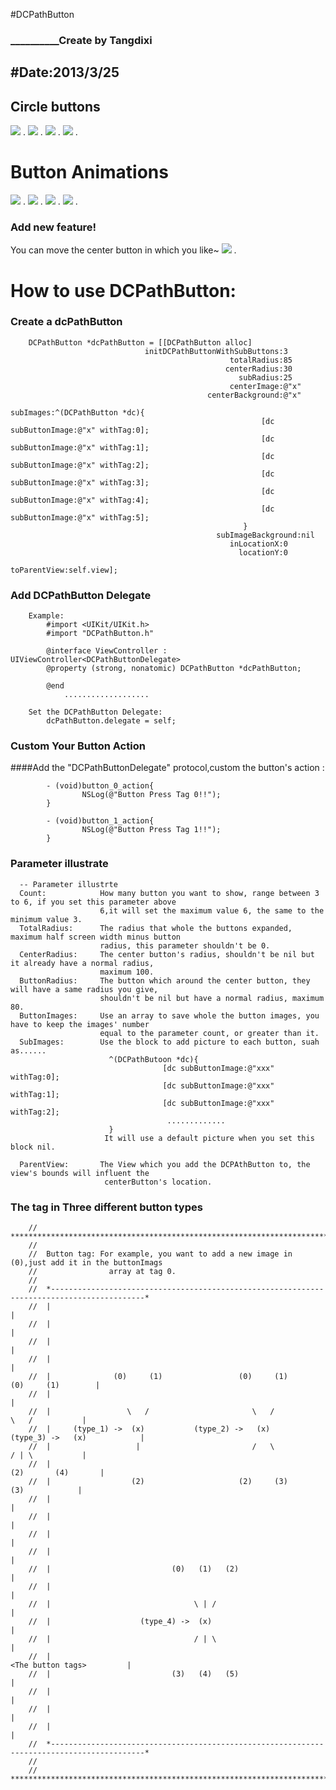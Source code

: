 #DCPathButton  
### __________Create by Tangdixi
#Date:2013/3/25
---------------------

## Circle buttons
![](https://raw.github.com/Tangdixi/DCPathButton/master/ScreenShot/3.jpeg) .
![](https://raw.github.com/Tangdixi/DCPathButton/master/ScreenShot/4.jpeg) .
![](https://raw.github.com/Tangdixi/DCPathButton/master/ScreenShot/5.jpeg) .
![](https://raw.github.com/Tangdixi/DCPathButton/master/ScreenShot/6.jpeg) .

# Button Animations
![](https://raw.github.com/Tangdixi/DCPathButton/master/ScreenShot/3g.gif) .
![](https://raw.github.com/Tangdixi/DCPathButton/master/ScreenShot/4g.gif) .
![](https://raw.github.com/Tangdixi/DCPathButton/master/ScreenShot/5g.gif) .
![](https://raw.github.com/Tangdixi/DCPathButton/master/ScreenShot/6g.gif) .

### Add new feature! 
You can move the center button in which you like~
![](https://raw.github.com/Tangdixi/DCPathButton/master/ScreenShot/7g.gif) .

How to use DCPathButton:
=================================================
### Create a dcPathButton

	    DCPathButton *dcPathButton = [[DCPathButton alloc]
                                  initDCPathButtonWithSubButtons:3
                                  				 	 totalRadius:85
                                  				    centerRadius:30
                                  					   subRadius:25
                                  					 centerImage:@"x"
                                  				centerBackground:@"x"
                                  					   subImages:^(DCPathButton *dc){
                                      						[dc subButtonImage:@"x" withTag:0];
                                      						[dc subButtonImage:@"x" withTag:1];
                                      						[dc subButtonImage:@"x" withTag:2];
                                      						[dc subButtonImage:@"x" withTag:3];
                                      						[dc subButtonImage:@"x" withTag:4];
                                      						[dc subButtonImage:@"x" withTag:5];
                                  						}
                                  			      subImageBackground:nil
                                  				     inLocationX:0 
                                  				       locationY:0 
                                  				    toParentView:self.view];

    
     						
### Add DCPathButton Delegate

		Example:
			#import <UIKit/UIKit.h>
			#import "DCPathButton.h"

			@interface ViewController : UIViewController<DCPathButtonDelegate>
			@property (strong, nonatomic) DCPathButton *dcPathButton;

			@end
				...................
	
		Set the DCPathButton Delegate:
			dcPathButton.delegate = self;
	

### Custom Your Button Action

####Add the "DCPathButtonDelegate" protocol,custom the button's action :
 		
			- (void)button_0_action{
    				NSLog(@"Button Press Tag 0!!");
			}

			- (void)button_1_action{
    				NSLog(@"Button Press Tag 1!!");
			}


### Parameter illustrate

	  -- Parameter illustrte
	  Count: 			How many button you want to show, range between 3 to 6, if you set this parameter above
	         		    6,it will set the maximum value 6, the same to the minimum value 3.
	  TotalRadius: 		The radius that whole the buttons expanded, maximum half screen width minus button
	               		radius, this parameter shouldn't be 0.
	  CenterRadius: 	The center button's radius, shouldn't be nil but it already have a normal radius,
	               		maximum 100.
	  ButtonRadius: 	The button which around the center button, they will have a same radius you give,
	                	shouldn't be nil but have a normal radius, maximum 80.
	  ButtonImages: 	Use an array to save whole the button images, you have to keep the images' number
	                	equal to the parameter count, or greater than it.
	  SubImages: 		Use the block to add picture to each button, suah as......
                          ^(DCPathButoon *dc){
                                      [dc subButtonImage:@"xxx" withTag:0];
                                      [dc subButtonImage:@"xxx" withTag:1];
                                      [dc subButtonImage:@"xxx" withTag:2];
                                       .............
                          }
                         It will use a default picture when you set this block nil.

	  ParentView:  		The View which you add the DCPAthButton to, the view's bounds will influent the
                         centerButton's location.

	
	
### The tag in Three different button types

		//  ***********************************************************************************************
		//
		//  Button tag: For example, you want to add a new image in (0),just add it in the buttonImags
		//                array at tag 0.
		//
		//  *-------------------------------------------------------------------------------------------*
		//  |                                                                                           |
		//  |                                                                                           |
		//  |                                                                                           |
		//  |                                                                                           |
		//  |              (0)     (1)                 (0)     (1)                   (0)     (1)        |
		//  |                                                                                           |
		//  |                 \   /                       \   /                         \   /           |
		//  |     (type_1) ->  (x)           (type_2) ->   (x)             (type_3) ->   (x)            |
		//  |                   |                         /   \                         / | \           |
		//  |                                                                       (2)       (4)       |
		//  |                  (2)                     (2)     (3)                       (3)            |
		//  |                                                                                           |
		//  |                                                                                           |
		//  |                                                                                           |
		//  |                                                                                           |
		//  |                           (0)   (1)   (2)                                                 |
		//  |                                                                                           |
		//  |                                \ | /                                                      |
		//  |                    (type_4) ->  (x)                                                       |
		//  |                                / | \                                                      |
		//  |                                                                 <The button tags>         |
		//  |                           (3)   (4)   (5)                                                 |
		//  |                                                                                           |
		//  |                                                                                           |
		//  |                                                                                           |
		//  *-------------------------------------------------------------------------------------------*
		//
		//  ***********************************************************************************************
